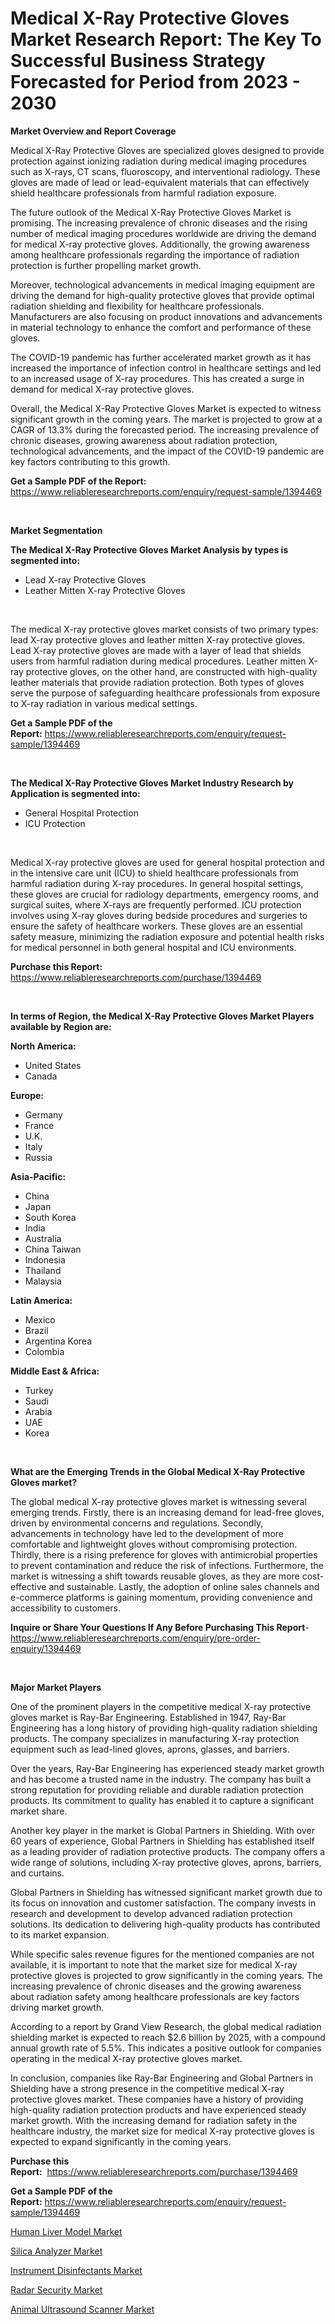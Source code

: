 <p><h1>Medical X-Ray Protective Gloves Market Research Report: The Key To Successful Business Strategy Forecasted for Period from 2023 - 2030</h1></p><p><strong>Market Overview and Report Coverage</strong></p>
<p><p>Medical X-Ray Protective Gloves are specialized gloves designed to provide protection against ionizing radiation during medical imaging procedures such as X-rays, CT scans, fluoroscopy, and interventional radiology. These gloves are made of lead or lead-equivalent materials that can effectively shield healthcare professionals from harmful radiation exposure.</p><p>The future outlook of the Medical X-Ray Protective Gloves Market is promising. The increasing prevalence of chronic diseases and the rising number of medical imaging procedures worldwide are driving the demand for medical X-ray protective gloves. Additionally, the growing awareness among healthcare professionals regarding the importance of radiation protection is further propelling market growth.</p><p>Moreover, technological advancements in medical imaging equipment are driving the demand for high-quality protective gloves that provide optimal radiation shielding and flexibility for healthcare professionals. Manufacturers are also focusing on product innovations and advancements in material technology to enhance the comfort and performance of these gloves.</p><p>The COVID-19 pandemic has further accelerated market growth as it has increased the importance of infection control in healthcare settings and led to an increased usage of X-ray procedures. This has created a surge in demand for medical X-ray protective gloves.</p><p>Overall, the Medical X-Ray Protective Gloves Market is expected to witness significant growth in the coming years. The market is projected to grow at a CAGR of 13.3% during the forecasted period. The increasing prevalence of chronic diseases, growing awareness about radiation protection, technological advancements, and the impact of the COVID-19 pandemic are key factors contributing to this growth.</p></p>
<p><strong>Get a Sample PDF of the Report:</strong> <a href="https://www.reliableresearchreports.com/enquiry/request-sample/1394469">https://www.reliableresearchreports.com/enquiry/request-sample/1394469</a></p>
<p>&nbsp;</p>
<p><strong>Market Segmentation</strong></p>
<p><strong>The Medical X-Ray Protective Gloves Market Analysis by types is segmented into:</strong></p>
<p><ul><li>Lead X-ray Protective Gloves</li><li>Leather Mitten X-ray Protective Gloves</li></ul></p>
<p>&nbsp;</p>
<p><p>The medical X-ray protective gloves market consists of two primary types: lead X-ray protective gloves and leather mitten X-ray protective gloves. Lead X-ray protective gloves are made with a layer of lead that shields users from harmful radiation during medical procedures. Leather mitten X-ray protective gloves, on the other hand, are constructed with high-quality leather materials that provide radiation protection. Both types of gloves serve the purpose of safeguarding healthcare professionals from exposure to X-ray radiation in various medical settings.</p></p>
<p><strong>Get a Sample PDF of the Report:</strong>&nbsp;<a href="https://www.reliableresearchreports.com/enquiry/request-sample/1394469">https://www.reliableresearchreports.com/enquiry/request-sample/1394469</a></p>
<p>&nbsp;</p>
<p><strong>The Medical X-Ray Protective Gloves Market Industry Research by Application is segmented into:</strong></p>
<p><ul><li>General Hospital Protection</li><li>ICU Protection</li></ul></p>
<p>&nbsp;</p>
<p><p>Medical X-ray protective gloves are used for general hospital protection and in the intensive care unit (ICU) to shield healthcare professionals from harmful radiation during X-ray procedures. In general hospital settings, these gloves are crucial for radiology departments, emergency rooms, and surgical suites, where X-rays are frequently performed. ICU protection involves using X-ray gloves during bedside procedures and surgeries to ensure the safety of healthcare workers. These gloves are an essential safety measure, minimizing the radiation exposure and potential health risks for medical personnel in both general hospital and ICU environments.</p></p>
<p><strong>Purchase this Report:</strong>&nbsp; <a href="https://www.reliableresearchreports.com/purchase/1394469">https://www.reliableresearchreports.com/purchase/1394469</a></p>
<p>&nbsp;</p>
<p><strong>In terms of Region, the Medical X-Ray Protective Gloves Market Players available by Region are:</strong></p>
<p>
    <p> <strong> North America: </strong>
        <ul>
            <li>United States</li>
            <li>Canada</li>
        </ul>
        </p> 
    <p> <strong> Europe: </strong>
        <ul>
            <li>Germany</li>
            <li>France</li>
            <li>U.K.</li>
            <li>Italy</li>
            <li>Russia</li>
        </ul>
        </p> 
    <p> <strong> Asia-Pacific: </strong>
        <ul>
            <li>China</li>
            <li>Japan</li>
            <li>South Korea</li>
            <li>India</li>
            <li>Australia</li>
            <li>China Taiwan</li>
            <li>Indonesia</li>
            <li>Thailand</li>
            <li>Malaysia</li>
        </ul>
        </p> 
    <p> <strong> Latin America: </strong>
        <ul>
            <li>Mexico</li>
            <li>Brazil</li>
            <li>Argentina Korea</li>
            <li>Colombia</li>
        </ul>
        </p> 
    <p> <strong> Middle East & Africa: </strong>
        <ul>
            <li>Turkey</li>
            <li>Saudi</li>
            <li>Arabia</li>
            <li>UAE</li>
            <li>Korea</li>
        </ul>
    </p>
    </p>
<p>&nbsp;</p>
<p><strong>What are the Emerging Trends in the Global Medical X-Ray Protective Gloves market?</strong></p>
<p><p>The global medical X-ray protective gloves market is witnessing several emerging trends. Firstly, there is an increasing demand for lead-free gloves, driven by environmental concerns and regulations. Secondly, advancements in technology have led to the development of more comfortable and lightweight gloves without compromising protection. Thirdly, there is a rising preference for gloves with antimicrobial properties to prevent contamination and reduce the risk of infections. Furthermore, the market is witnessing a shift towards reusable gloves, as they are more cost-effective and sustainable. Lastly, the adoption of online sales channels and e-commerce platforms is gaining momentum, providing convenience and accessibility to customers.</p></p>
<p><strong>Inquire or Share Your Questions If Any Before Purchasing This Report</strong>- <a href="https://www.reliableresearchreports.com/enquiry/pre-order-enquiry/1394469">https://www.reliableresearchreports.com/enquiry/pre-order-enquiry/1394469</a></p>
<p>&nbsp;</p>
<p><strong>Major Market Players</strong></p>
<p><p>One of the prominent players in the competitive medical X-ray protective gloves market is Ray-Bar Engineering. Established in 1947, Ray-Bar Engineering has a long history of providing high-quality radiation shielding products. The company specializes in manufacturing X-ray protection equipment such as lead-lined gloves, aprons, glasses, and barriers.</p><p>Over the years, Ray-Bar Engineering has experienced steady market growth and has become a trusted name in the industry. The company has built a strong reputation for providing reliable and durable radiation protection products. Its commitment to quality has enabled it to capture a significant market share.</p><p>Another key player in the market is Global Partners in Shielding. With over 60 years of experience, Global Partners in Shielding has established itself as a leading provider of radiation protective products. The company offers a wide range of solutions, including X-ray protective gloves, aprons, barriers, and curtains.</p><p>Global Partners in Shielding has witnessed significant market growth due to its focus on innovation and customer satisfaction. The company invests in research and development to develop advanced radiation protection solutions. Its dedication to delivering high-quality products has contributed to its market expansion.</p><p>While specific sales revenue figures for the mentioned companies are not available, it is important to note that the market size for medical X-ray protective gloves is projected to grow significantly in the coming years. The increasing prevalence of chronic diseases and the growing awareness about radiation safety among healthcare professionals are key factors driving market growth.</p><p>According to a report by Grand View Research, the global medical radiation shielding market is expected to reach $2.6 billion by 2025, with a compound annual growth rate of 5.5%. This indicates a positive outlook for companies operating in the medical X-ray protective gloves market.</p><p>In conclusion, companies like Ray-Bar Engineering and Global Partners in Shielding have a strong presence in the competitive medical X-ray protective gloves market. These companies have a history of providing high-quality radiation protection products and have experienced steady market growth. With the increasing demand for radiation safety in the healthcare industry, the market size for medical X-ray protective gloves is expected to expand significantly in the coming years.</p></p>
<p><strong>Purchase this Report:</strong>&nbsp;&nbsp;<a href="https://www.reliableresearchreports.com/purchase/1394469">https://www.reliableresearchreports.com/purchase/1394469</a></p>
<p></p>
<p><strong>Get a Sample PDF of the Report:</strong>&nbsp;<a href="https://www.reliableresearchreports.com/enquiry/request-sample/1394469">https://www.reliableresearchreports.com/enquiry/request-sample/1394469</a></p>
<p><p><a href="https://medium.com/@grab.track.out/human-liver-model-market-size-cagr-trends-2024-2030-758fdf379542">Human Liver Model Market</a></p><p><a href="https://www.linkedin.com/pulse/silica-analyzer-market-share-amp-new-trends-analysis-report-bkhlc/">Silica Analyzer Market</a></p><p><a href="https://github.com/gdfhhhj/Market-Research-Report-List-1/blob/main/instrument-disinfectants-market.md">Instrument Disinfectants Market</a></p><p><a href="https://www.linkedin.com/pulse/radar-security-market-size-share-global-analysis-report-m0bve/">Radar Security Market</a></p><p><a href="https://medium.com/@plan.sock.color/animal-ultrasound-scanner-market-size-cagr-trends-2024-2030-a33f47baf87c">Animal Ultrasound Scanner Market</a></p></p>